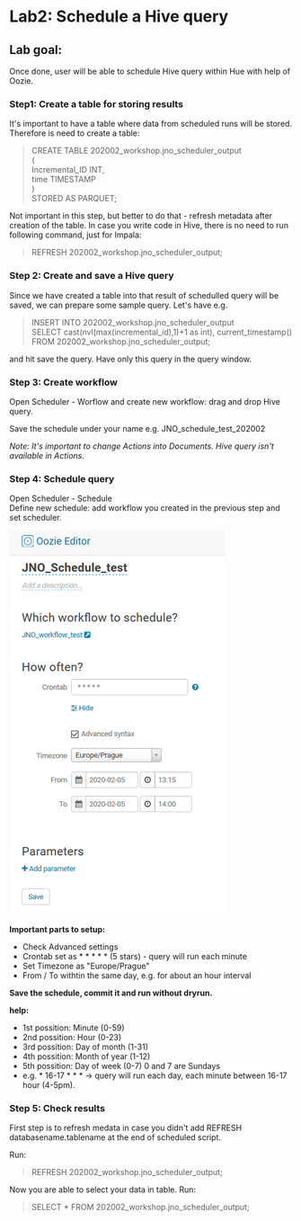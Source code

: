 # Lab2: Schedule a Hive query

## Lab goal: 
Once done, user will be able to schedule Hive query within Hue with help of Oozie. 

### Step1: Create a table for storing results
It's important to have a table where data from scheduled runs will be stored. Therefore is need to create a table: 

> CREATE TABLE 202002_workshop.jno_scheduler_output <br>
> ( <br>
> Incremental_ID INT, <br> 
> time TIMESTAMP <br> 
> ) <br>
> STORED AS PARQUET; 

Not important in this step, but better to do that - refresh metadata after creation of the table. In case you write code in Hive, there is no need to run following command, just for Impala: 

> REFRESH 202002_workshop.jno_scheduler_output; 


### Step 2: Create and save a Hive query
Since we have created a table into that result of schedulled query will be saved, we can prepare some sample query. Let's have e.g.

> INSERT INTO 202002_workshop.jno_scheduler_output <br>
> SELECT cast(nvl(max(incremental_id),1)+1 as int), current_timestamp() FROM 202002_workshop.jno_scheduler_output; <br>

and hit save the query. Have only this query in the query window. 

### Step 3: Create workflow
Open Scheduler - Worflow and create new workflow: drag and drop Hive query. 

Save the schedule under your name e.g. JNO_schedule_test_202002

<i> Note: It's important to change Actions into Documents. Hive query isn't available in Actions. </i>

### Step 4: Schedule query
Open Scheduler - Schedule </br>
Define new schedule: add workflow you created in the previous step and set scheduler. </br>

![](printscreens/Scheduler.png)


<b> Important parts to setup: </b>
* Check Advanced settings
* Crontab set as * * * * *  (5 stars) - query will run each minute
* Set Timezone as "Europe/Prague" 
* From / To withtin the same day, e.g. for about an hour interval

<b> Save the schedule, commit it and run without dryrun. </b>


<b> help: </b> </br>
* 1st possition: Minute (0-59) </br>
* 2nd possition: Hour (0-23)</br>
* 3rd possition: Day of month (1-31) </br>
* 4th possition: Month of year (1-12) </br>
* 5th possition: Day of week (0-7) 0 and 7 are Sundays </br>
* e.g. * 16-17 * * *  -> query will run each day, each minute between 16-17 hour (4-5pm). 
               
### Step 5: Check results
First step is to refresh medata in case you didn't add REFRESH databasename.tablename at the end of scheduled script.

Run:
> REFRESH 202002_workshop.jno_scheduler_output; 

Now you are able to select your data in table. Run: 
> SELECT * FROM 202002_workshop.jno_scheduler_output;

